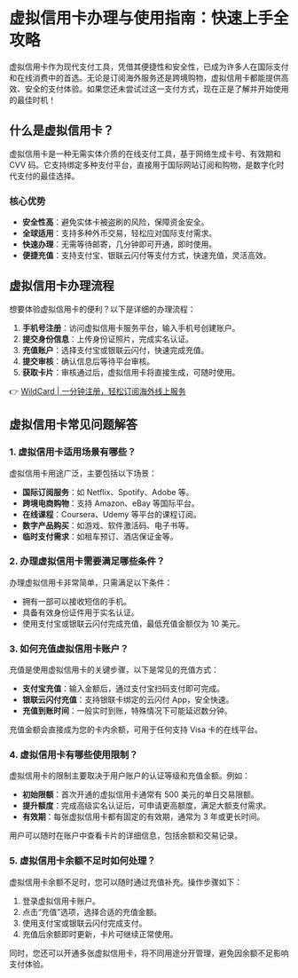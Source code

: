 # 虚拟信用卡办理与使用指南：快速上手全攻略

虚拟信用卡作为现代支付工具，凭借其便捷性和安全性，已成为许多人在国际支付和在线消费中的首选。无论是订阅海外服务还是跨境购物，虚拟信用卡都能提供高效、安全的支付体验。如果您还未尝试过这一支付方式，现在正是了解并开始使用的最佳时机！

## 什么是虚拟信用卡？

虚拟信用卡是一种无需实体介质的在线支付工具，基于网络生成卡号、有效期和 CVV 码。它支持绑定多种支付平台，直接用于国际网站订阅和购物，是数字化时代支付的最佳选择。

### 核心优势

- **安全性高**：避免实体卡被盗刷的风险，保障资金安全。
- **全球适用**：支持多种外币交易，轻松应对国际支付需求。
- **快速办理**：无需等待邮寄，几分钟即可开通，即时使用。
- **便捷充值**：支持支付宝、银联云闪付等支付方式，快速充值，灵活高效。

## 虚拟信用卡办理流程

想要体验虚拟信用卡的便利？以下是详细的办理流程：

1. **手机号注册**：访问虚拟信用卡服务平台，输入手机号创建账户。
2. **提交身份信息**：上传身份证照片，完成实名认证。
3. **充值账户**：选择支付宝或银联云闪付，快速完成充值。
4. **提交审核**：确认信息后等待平台审核。
5. **获取卡片**：审核通过后，虚拟信用卡将直接生成，可随时使用。

👉 [WildCard | 一分钟注册，轻松订阅海外线上服务](https://bbtdd.com/WildCard)

## 虚拟信用卡常见问题解答

### 1. 虚拟信用卡适用场景有哪些？

虚拟信用卡用途广泛，主要包括以下场景：

- **国际订阅服务**：如 Netflix、Spotify、Adobe 等。
- **跨境电商购物**：支持 Amazon、eBay 等国际平台。
- **在线课程**：Coursera、Udemy 等平台的课程订阅。
- **数字产品购买**：如游戏、软件激活码、电子书等。
- **临时支付需求**：如租车预订、酒店保证金等。

### 2. 办理虚拟信用卡需要满足哪些条件？

办理虚拟信用卡非常简单，只需满足以下条件：

- 拥有一部可以接收短信的手机。
- 具备有效身份证件用于实名认证。
- 使用支付宝或银联云闪付完成充值，最低充值金额仅为 10 美元。

### 3. 如何充值虚拟信用卡账户？

充值是使用虚拟信用卡的关键步骤，以下是常见的充值方式：

- **支付宝充值**：输入金额后，通过支付宝扫码支付即可完成。
- **银联云闪付充值**：支持银联卡绑定的云闪付 App，安全快速。
- **充值到账时间**：一般实时到账，特殊情况下可能延迟数分钟。

充值金额会直接成为您的卡内余额，可用于任何支持 Visa 卡的在线平台。

### 4. 虚拟信用卡有哪些使用限制？

虚拟信用卡的限制主要取决于用户账户的认证等级和充值金额。例如：

- **初始限额**：首次开通的虚拟信用卡通常有 500 美元的单日交易限额。
- **提升额度**：完成高级实名认证后，可申请更高额度，满足大额支付需求。
- **有效期**：每张虚拟信用卡都有固定的有效期，通常为 3 年或更长时间。

用户可以随时在账户中查看卡片的详细信息，包括余额和交易记录。

### 5. 虚拟信用卡余额不足时如何处理？

虚拟信用卡余额不足时，您可以随时通过充值补充。操作步骤如下：

1. 登录虚拟信用卡账户。
2. 点击“充值”选项，选择合适的充值金额。
3. 使用支付宝或银联云闪付完成支付。
4. 充值后余额即时更新，卡片可继续正常使用。

同时，您还可以开通多张虚拟信用卡，将不同用途分开管理，避免因余额不足影响支付体验。